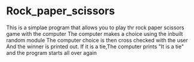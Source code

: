 # Rock_paper_scissors
This is a simplae program that allows you to play thr rock paper scissors game with the computer
The computer makes a choice using the inbuilt random module
The computer choice is then cross checked with the user 
And the winner is printed out.
If it is a tie,The computer prints "It is a tie" and the program starts all over again
